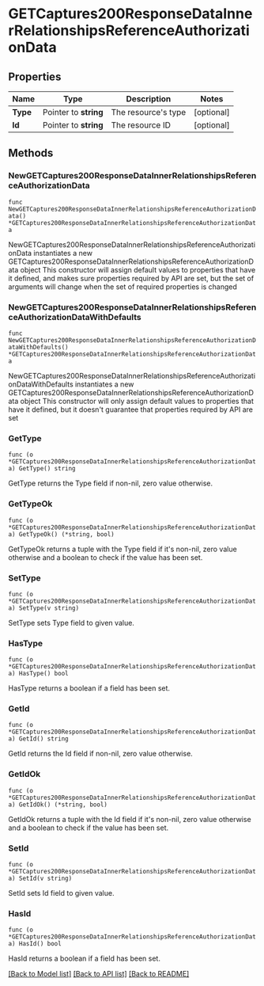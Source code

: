 # GETCaptures200ResponseDataInnerRelationshipsReferenceAuthorizationData

## Properties

Name | Type | Description | Notes
------------ | ------------- | ------------- | -------------
**Type** | Pointer to **string** | The resource&#39;s type | [optional] 
**Id** | Pointer to **string** | The resource ID | [optional] 

## Methods

### NewGETCaptures200ResponseDataInnerRelationshipsReferenceAuthorizationData

`func NewGETCaptures200ResponseDataInnerRelationshipsReferenceAuthorizationData() *GETCaptures200ResponseDataInnerRelationshipsReferenceAuthorizationData`

NewGETCaptures200ResponseDataInnerRelationshipsReferenceAuthorizationData instantiates a new GETCaptures200ResponseDataInnerRelationshipsReferenceAuthorizationData object
This constructor will assign default values to properties that have it defined,
and makes sure properties required by API are set, but the set of arguments
will change when the set of required properties is changed

### NewGETCaptures200ResponseDataInnerRelationshipsReferenceAuthorizationDataWithDefaults

`func NewGETCaptures200ResponseDataInnerRelationshipsReferenceAuthorizationDataWithDefaults() *GETCaptures200ResponseDataInnerRelationshipsReferenceAuthorizationData`

NewGETCaptures200ResponseDataInnerRelationshipsReferenceAuthorizationDataWithDefaults instantiates a new GETCaptures200ResponseDataInnerRelationshipsReferenceAuthorizationData object
This constructor will only assign default values to properties that have it defined,
but it doesn't guarantee that properties required by API are set

### GetType

`func (o *GETCaptures200ResponseDataInnerRelationshipsReferenceAuthorizationData) GetType() string`

GetType returns the Type field if non-nil, zero value otherwise.

### GetTypeOk

`func (o *GETCaptures200ResponseDataInnerRelationshipsReferenceAuthorizationData) GetTypeOk() (*string, bool)`

GetTypeOk returns a tuple with the Type field if it's non-nil, zero value otherwise
and a boolean to check if the value has been set.

### SetType

`func (o *GETCaptures200ResponseDataInnerRelationshipsReferenceAuthorizationData) SetType(v string)`

SetType sets Type field to given value.

### HasType

`func (o *GETCaptures200ResponseDataInnerRelationshipsReferenceAuthorizationData) HasType() bool`

HasType returns a boolean if a field has been set.

### GetId

`func (o *GETCaptures200ResponseDataInnerRelationshipsReferenceAuthorizationData) GetId() string`

GetId returns the Id field if non-nil, zero value otherwise.

### GetIdOk

`func (o *GETCaptures200ResponseDataInnerRelationshipsReferenceAuthorizationData) GetIdOk() (*string, bool)`

GetIdOk returns a tuple with the Id field if it's non-nil, zero value otherwise
and a boolean to check if the value has been set.

### SetId

`func (o *GETCaptures200ResponseDataInnerRelationshipsReferenceAuthorizationData) SetId(v string)`

SetId sets Id field to given value.

### HasId

`func (o *GETCaptures200ResponseDataInnerRelationshipsReferenceAuthorizationData) HasId() bool`

HasId returns a boolean if a field has been set.


[[Back to Model list]](../README.md#documentation-for-models) [[Back to API list]](../README.md#documentation-for-api-endpoints) [[Back to README]](../README.md)


